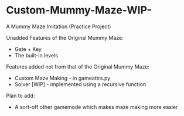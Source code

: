 # Custom-Mummy-Maze-WIP-
A Mummy Maze Imitation (Practice Project)

Unadded Features of the Original Mummy Maze:
- Gate + Key
- The built-in levels
  
Features added not from that of the Original Mummy Maze:
- Custom Maze Making - in gameattrs.py
- Solver [WIP] - implemented using a recursive function
  
Plan to add:
- A sort-off other gamemode which makes maze making more easier
